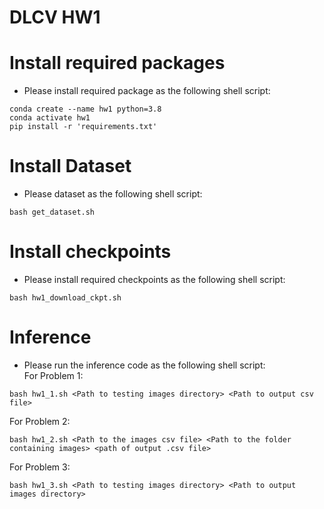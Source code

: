 # DLCV HW1 

# Install required packages
* Please install required package as the following shell script:
```shell script=
conda create --name hw1 python=3.8
conda activate hw1
pip install -r 'requirements.txt'
```

# Install Dataset
* Please dataset as the following shell script:
```shell script=
bash get_dataset.sh
```

# Install checkpoints
* Please install required checkpoints as the following shell script:
```shell script=
bash hw1_download_ckpt.sh
```

# Inference
* Please run the inference code as the following shell script: <br>
For Problem 1:
```shell script=
bash hw1_1.sh <Path to testing images directory> <Path to output csv file> 
```
For Problem 2:
```shell script=
bash hw1_2.sh <Path to the images csv file> <Path to the folder containing images> <path of output .csv file>
```
For Problem 3:
```shell script=
bash hw1_3.sh <Path to testing images directory> <Path to output images directory> 
```

